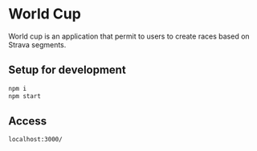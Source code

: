 # World Cup

World cup is an application that permit to users to create races based on Strava segments.

## Setup for development
```bash
npm i
npm start
```
## Access
```
localhost:3000/
```